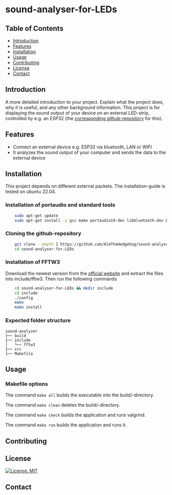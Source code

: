 
# sound-analyser-for-LEDs

## Table of Contents
 - [Introduction](#introduction) 
 - [Features](#features) 
 - [Installation](#installation)
 - [Usage](#usage)
 - [Contributing](#contributing)
 - [License](#license)
 - [Contact](#contact)
 
 
## Introduction
A more detailed introduction to your project. Explain what the project does, why it is useful, and any other background information.
This project is for displaying the sound output of your device on an external LED-strip, controlled by e.g. an ESP32 (the [corresponding github-repository](https://github.com/AlmTheHedgehog/ESP32-WS2811-Bluetooth-Controller) for this).

## Features
- Connect an external device e.g. ESP32 via bluetooth, LAN or WIFI
- It analyzes the sound output of your computer and sends the data to the external device

## Installation

This project depends on different external packets. The installation-guide is tested on ubuntu 22.04.

### Installation of portaudio and standard tools
```sh
    sudo apt-get update
    sudo apt-get install -y gcc make portaudio19-dev libbluetooth-dev bluez valgrind git
```
### Cloning the github-repository
```sh
    git clone --depth 1 https://github.com/AlmTheHedgehog/sound-analyser-for-LEDs.git
    cd sound-analyser-for-LEDs
```

### Installation of FFTW3

Download the newest version from the [official website](http://fftw.org/download.html) and extract the files into include/fftw3. 
Then run the following commands
```sh
	cd sound-analyser-for-LEDs && mkdir include
	cd include
	./config 
	make
	make install
```
  
### Expected folder structure

    sound-analyzer 
    ├── build 
    ├── include 
    │   └── fftw3 
    ├── src 
    ├── Makefile


## Usage
### Makefile options

The command `make all` builds the executable into the build/-directory.

The command `make clean` deletes the build/-directory.

The command `make check` builds the application and runs valgrind.

The command `make run` builds the application and runs it.

## Contributing

## License
[![License: MIT](https://img.shields.io/badge/License-MIT-yellow.svg)](https://opensource.org/licenses/MIT)


## Contact
